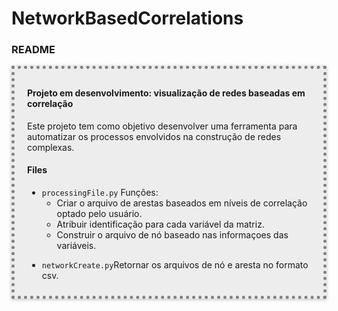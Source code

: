 # NetworkBasedCorrelations

<div id="readme" class="section level3">
<h3>README</h3>
<div style="border: 5px dotted gray; padding: 10px 20px; background-color:#ededed; box-shadow: 0 1px 5px rgba(0, 0, 0, 0.25);">
<h4 id="Projeto em desenvolvimento: visualização de redes baseadas correlação">Projeto em desenvolvimento: visualização de redes baseadas em correlação</h4>
<p>Este projeto tem como objetivo desenvolver uma ferramenta para automatizar os processos envolvidos na construção de redes complexas.</p>
<h4 id="files">Files</h4>
<ul>
<li><code>processingFile.py</code> Funções:
<ul>
<li>Criar o arquivo de arestas baseados em níveis de correlação optado pelo usuário.</li>
<li>Atribuir identificação para cada variável da matriz.</li>
<li>Construir o arquivo de nó baseado nas informaçoes das variáveis.</li>
</ul></li>
<li><p><code>networkCreate.py</code>Retornar os arquivos de nó e aresta no formato csv.</p></li>
</ul>
</div>
